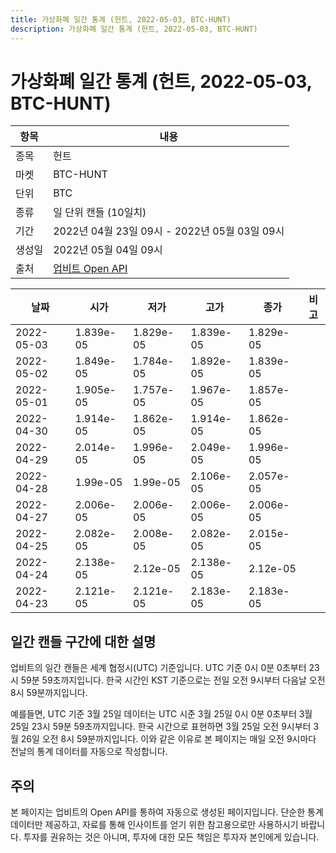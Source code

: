 ```yaml
---
title: 가상화폐 일간 통계 (헌트, 2022-05-03, BTC-HUNT)
description: 가상화폐 일간 통계 (헌트, 2022-05-03, BTC-HUNT)
---
```



가상화폐 일간 통계 (헌트, 2022-05-03, BTC-HUNT)
===

|항목|내용|
|--|--|
|종목|헌트|
|마켓|BTC-HUNT|
|단위|BTC|
|종류|일 단위 캔들 (10일치)|
|기간|2022년 04월 23일 09시 - 2022년 05월 03일 09시|
|생성일|2022년 05월 04일 09시|
|출처|[업비트 Open API](https://docs.upbit.com)|


|날짜|시가|저가|고가|종가|비고|
|--|--|--|--|--|--|
|2022-05-03|1.839e-05|1.829e-05|1.839e-05|1.829e-05|    |
|2022-05-02|1.849e-05|1.784e-05|1.892e-05|1.839e-05|    |
|2022-05-01|1.905e-05|1.757e-05|1.967e-05|1.857e-05|    |
|2022-04-30|1.914e-05|1.862e-05|1.914e-05|1.862e-05|    |
|2022-04-29|2.014e-05|1.996e-05|2.049e-05|1.996e-05|    |
|2022-04-28|1.99e-05|1.99e-05|2.106e-05|2.057e-05|    |
|2022-04-27|2.006e-05|2.006e-05|2.006e-05|2.006e-05|    |
|2022-04-25|2.082e-05|2.008e-05|2.082e-05|2.015e-05|    |
|2022-04-24|2.138e-05|2.12e-05|2.138e-05|2.12e-05|    |
|2022-04-23|2.121e-05|2.121e-05|2.183e-05|2.183e-05|    |


일간 캔들 구간에 대한 설명
---


업비트의 일간 캔들은 세계 협정시(UTC) 기준입니다. 
UTC 기준 0시 0분 0초부터 23시 59분 59초까지입니다. 
한국 시간인 KST 기준으로는 전일 오전 9시부터 다음날 오전 8시 59분까지입니다. 


예를들면, UTC 기준 3월 25일 데이터는 UTC 시준 3월 25일 0시 0분 0초부터 3월 25일 23시 59분 59초까지입니다. 
한국 시간으로 표현하면 3월 25일 오전 9시부터 3월 26일 오전 8시 59분까지입니다. 
이와 같은 이유로 본 페이지는 매일 오전 9시마다 전날의 통계 데이터를 자동으로 작성합니다. 


주의
---


본 페이지는 업비트의 Open API를 통하여 자동으로 생성된 페이지입니다. 
단순한 통계 데이터만 제공하고, 자료를 통해 인사이트를 얻기 위한 참고용으로만 사용하시기 바랍니다. 
투자를 권유하는 것은 아니며, 투자에 대한 모든 책임은 투자자 본인에게 있습니다. 
